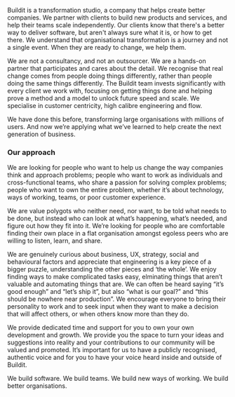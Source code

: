 Buildit is a transformation studio, a company that helps create better companies. We partner with clients to build new products and services, and help their teams scale independently. Our clients know that there's a better way to deliver software, but aren't always sure what it is, or how to get there. We understand that organisational transformation is a journey and not a single event. When they are ready to change, we help them.

We are not a consultancy, and not an outsourcer. We are a hands-on partner that participates and cares about the detail. We recognise that real change comes from people doing things differently, rather than people doing the same things differently. The Buildit team invests significantly with every client we work with, focusing on getting things done and helping prove a method and a model to unlock future speed and scale. We specialise in customer centricity, high calibre engineering and flow.

We have done this before, transforming large organisations with millions of users. And now we’re applying what we’ve learned to help create the next generation of business.


### Our approach
We are looking for people who want to help us change the way companies think and approach problems; people who want to work as individuals and cross-functional teams, who share a passion for solving complex problems; people who want to own the entire problem, whether it’s about technology, ways of working, teams, or poor customer experience.

We are value polygots who neither need, nor want, to be told what needs to be done, but instead who can look at what’s happening, what’s needed, and figure out how they fit into it. We’re looking for people who are comfortable finding their own place in a flat organisation amongst egoless peers who are willing to listen, learn, and share.

We are genuinely curious about business, UX, strategy, social and behavioural factors and appreciate that engineering is a key piece of a bigger puzzle, understanding the other pieces and ‘the whole’. We enjoy finding ways to make complicated tasks easy, elminating things that aren’t valuable and automating things that are. We can often be heard saying “it’s good enough” and “let’s ship it”, but also “what is our goal?” and “this should be nowhere near production”. We encourage everyone to bring their personality to work and to seek input when they want to make a decision that will affect others, or when others know more than they do.

We provide dedicated time and support for you to own your own development and growth. We provide you the space to turn your ideas and suggestions into reality and your contributions to our community will be valued and promoted. It’s important for us to have a publicly recognised, authentic voice and for you to have your voice heard inside and outside of Buildit.

We build software. We build teams. We build new ways of working. We build better organisations.